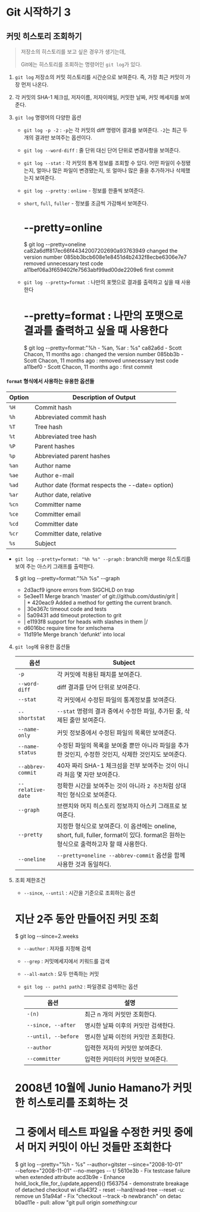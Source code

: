 

# Git 시작하기 3

## 커밋 히스토리 조회하기

> 저장소의 히스토리를 보고 싶은 경우가 생기는데, 
>
> Git에는 히스토리를 조회하는 명령어인 `git log`가 있다. 



1. `git log` 저장소의 커밋 히스토리를 시간순으로 보여준다. 즉, 가장 최근 커밋이 가장 먼저 나온다.

2. 각 커밋의 SHA-1 체크섬, 저자이름, 저자이메일, 커밋한 날짜, 커밋 메세지를 보여준다. 

3. `git log` 명령어의 다양한 옵션  

   - `git log -p -2`  :  `-p`는 각 커밋의 diff 명령어 결과를 보여준다. `-2`는 최근 두 개의 결과만 보여주는 옵션이다.

   - `git log --word-diff` :  줄 단위 대신 단어 단위로 변경사항을 보여준다. 

   - `git log --stat` :  각 커밋의 통계 정보를 조회할 수 있다. 어떤 파일이 수정됐는지, 얼마나 많은 파일이 변경됐는지, 또 얼마나 많은 줄을 추가하거나 삭제했는지 보여준다.

   - `git log --pretty` : `online` - 정보를 한줄씩 보여준다. 
   - `short`,  `full`, `fuller` - 정보를 조금씩 가감해서 보여준다. 
   

     # --pretty=online
     $ git log --pretty=oneline
     ca82a6dff817ec66f44342007202690a93763949 changed the version number
     085bb3bcb608e1e8451d4b2432f8ecbe6306e7e7 removed unnecessary test code
     a11bef06a3f659402fe7563abf99ad00de2209e6 first commit
   

   - `git log --pretty=format `: 나만의 포맷으로 결과를 출력하고 싶을 때 사용한다
   
     
     # --pretty=format : 나만의 포맷으로 결과를 출력하고 싶을 때 사용한다
     $ git log --pretty=format:"%h - %an, %ar : %s"
     ca82a6d - Scott Chacon, 11 months ago : changed the version number
     085bb3b - Scott Chacon, 11 months ago : removed unnecessary test code
     a11bef0 - Scott Chacon, 11 months ago : first commit
     

 #### `format` 형식에서 사용하는 유용한 옵션들

 | Option | Description of Output                    |
 | ------ | ---------------------------------------- |
 | `%H`   | Commit hash                              |
 | `%h`   | Abbreviated commit hash                  |
 | `%T`   | Tree hash                                |
 | `%t`   | Abbreviated tree hash                    |
 | `%P`   | Parent hashes                            |
 | `%p`   | Abbreviated parent hashes                |
 | `%an`  | Author name                              |
 | `%ae`  | Author e-mail                            |
 | `%ad`  | Author date (format respects the --date= option) |
 | `%ar`  | Author date, relative                    |
 | `%cn`  | Committer name                           |
 | `%ce`  | Committer email                          |
 | `%cd`  | Committer date                           |
 | `%cr`  | Committer date, relative                 |
 | `%s`   | Subject                                  |


   - `git log --pretty=format: "%h %s" --praph`  : branch와 merge 히스토리를 보여 주는 아스키 그래프를 출력한다. 
   

      
     $ git log --pretty=format:"%h %s" --graph
     * 2d3acf9 ignore errors from SIGCHLD on trap
     *  5e3ee11 Merge branch 'master' of git://github.com/dustin/grit
     |\
     | * 420eac9 Added a method for getting the current branch.
     * | 30e367c timeout code and tests
     * | 5a09431 add timeout protection to grit
     * | e1193f8 support for heads with slashes in them
     |/
     * d6016bc require time for xmlschema
     *  11d191e Merge branch 'defunkt' into local
     



4. `git log`에 유용한 옵션들

   | 옵션                | Subject                                  |
   | ----------------- | ---------------------------------------- |
   | `-p`              | 각 커밋에 적용된 패치를 보여준다.                      |
   | `--word-diff`     | diff 결과를 단어 단위로 보여준다.                    |
   | `--stat`          | 각 커밋에서 수정된 파일의 통계정보를 보여준다.               |
   | `--shortstat`     | `--stat` 명령의 결과 중에서 수정한 파일, 추가된 줄, 삭제된 줄만 보여준다. |
   | `--name-only`     | 커밋 정보중에서 수정된 파일의 목록만 보여준다.               |
   | `--name-status`   | 수정된 파일의 목록을 보여줄 뿐만 아니라 파일을 추가한 것인지, 수정한 것인지, 삭제한 것인지도 보여준다. |
   | `--abbrev-commit` | 40자 짜리 SHA-1 체크섬을 전부 보여주는 것이 아니라 처음 몇 자만 보여준다. |
   | `--relative-date` | 정확한 시간을 보여주는 것이 아니라 `2 주전`처럼 상대적인 형식으로 보여준다. |
   | `--graph`         | 브랜치와 머지 히스토리 정보까지 아스키 그래프로 보여준다.         |
   | `--pretty`        | 지정한 형식으로 보여준다. 이 옵션에는 oneline, short, full, fuller, format이 있다. format은 원하는 형식으로 출력하고자 할 때 사용한다. |
   | `--oneline`       | `--pretty=oneline --abbrev-commit` 옵션을 함께 사용한 것과 동일하다. |

5. 조회 제한조건 

   - `--since`, `--until`  : 시간을 기준으로 조회하는 옵션


    # 지난 2주 동안 만들어진 커밋 조회
    $ git log --since=2.weeks



   - `--author` : 저자를 지정해 검색 

   - `--grep` : 커밋메세지에서 키워드를 검색

   - `--all-match` : 모두 만족하는 커밋

   - `git log -- path1 path2` : 파일경로 검색하는 옵션 

     | 옵션                  | 설명                   |
     | ------------------- | -------------------- |
     | `-(n)`              | 최근 n 개의 커밋만 조회한다.    |
     | `--since, --after`  | 명시한 날짜 이후의 커밋만 검색한다. |
     | `--until, --before` | 명시한 날짜 이전의 커밋만 조회한다. |
     | `--author`          | 입력한 저자의 커밋만 보여준다.    |
     | `--committer`       | 입력한 커미터의 커밋만 보여준다.   |

     

    # 2008년 10월에 Junio Hamano가 커밋한 히스토리를 조회하는 것
    # 그 중에서 테스트 파일을 수정한 커밋 중에서 머지 커밋이 아닌 것들만 조회한다
    
     $ git log --pretty="%h - %s" --author=gitster --since="2008-10-01" \
        --before="2008-11-01" --no-merges -- t/
     5610e3b - Fix testcase failure when extended attribute
     acd3b9e - Enhance hold_lock_file_for_{update,append}()
     f563754 - demonstrate breakage of detached checkout wi
     d1a43f2 - reset --hard/read-tree --reset -u: remove un
     51a94af - Fix "checkout --track -b newbranch" on detac
     b0ad11e - pull: allow "git pull origin $something:$cur
 




